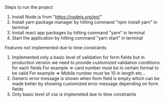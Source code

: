 Steps to run the project

1) Install Node js from "https://nodejs.org/en/"
2) Install yarn package manager by hitting command "npm install yarn" in terminal
3) Install react app packages by hitting command "yarn" in terminal
4) Start the application by hitting command "yarn start" in terminal

Features not implemented due to time constraints

1) Implemented only a basic level of validation for form fields but in production version
   we need to provide customized validation conditions for each fields
   For example => card number must be in certain format to be valid
   For example => Mobile number must be 10 in length
   etc...
2) Generic error message is shown when form field is empty which can be made better by showing 
   customized error message depending on form fields
3) Only basic level of css is implemeted due to time constraints
